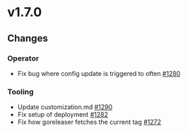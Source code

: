 # v1.7.0

## Changes

### Operator

- Fix bug where config update is triggered to often [#1280](https://github.com/FoundationDB/fdb-kubernetes-operator/pull/1280)

### Tooling

- Update customization.md [#1290](https://github.com/FoundationDB/fdb-kubernetes-operator/pull/1290)
- Fix setup of deployment [#1282](https://github.com/FoundationDB/fdb-kubernetes-operator/pull/1282)
- Fix how goreleaser fetches the current tag [#1272](https://github.com/FoundationDB/fdb-kubernetes-operator/pull/1272/)
